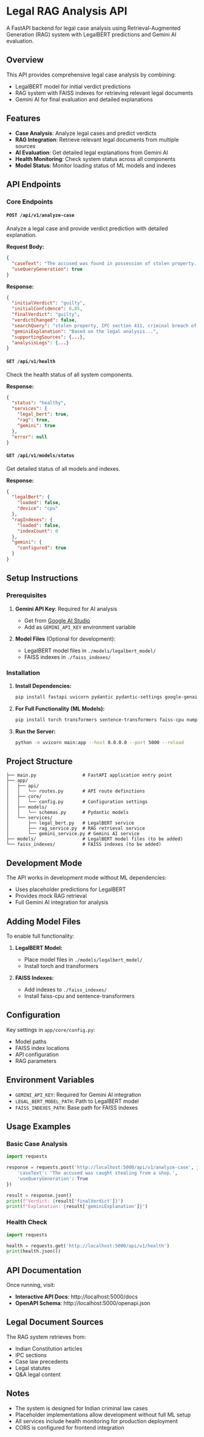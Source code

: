 # Legal RAG Analysis API

A FastAPI backend for legal case analysis using Retrieval-Augmented Generation (RAG) system with LegalBERT predictions and Gemini AI evaluation.

## Overview

This API provides comprehensive legal case analysis by combining:
- LegalBERT model for initial verdict predictions
- RAG system with FAISS indexes for retrieving relevant legal documents
- Gemini AI for final evaluation and detailed explanations

## Features

- **Case Analysis**: Analyze legal cases and predict verdicts
- **RAG Integration**: Retrieve relevant legal documents from multiple sources
- **AI Evaluation**: Get detailed legal explanations from Gemini AI
- **Health Monitoring**: Check system status across all components
- **Model Status**: Monitor loading status of ML models and indexes

## API Endpoints

### Core Endpoints

#### `POST /api/v1/analyze-case`
Analyze a legal case and provide verdict prediction with detailed explanation.

**Request Body:**
```json
{
  "caseText": "The accused was found in possession of stolen property...",
  "useQueryGeneration": true
}
```

**Response:**
```json
{
  "initialVerdict": "guilty",
  "initialConfidence": 0.85,
  "finalVerdict": "guilty", 
  "verdictChanged": false,
  "searchQuery": "stolen property, IPC section 411, criminal breach of trust",
  "geminiExplanation": "Based on the legal analysis...",
  "supportingSources": {...},
  "analysisLogs": {...}
}
```

#### `GET /api/v1/health`
Check the health status of all system components.

**Response:**
```json
{
  "status": "healthy",
  "services": {
    "legal_bert": true,
    "rag": true,
    "gemini": true
  },
  "error": null
}
```

#### `GET /api/v1/models/status`
Get detailed status of all models and indexes.

**Response:**
```json
{
  "legalBert": {
    "loaded": false,
    "device": "cpu"
  },
  "ragIndexes": {
    "loaded": false,
    "indexCount": 0
  },
  "gemini": {
    "configured": true
  }
}
```

## Setup Instructions

### Prerequisites

1. **Gemini API Key**: Required for AI analysis
   - Get from [Google AI Studio](https://aistudio.google.com/)
   - Add as `GEMINI_API_KEY` environment variable

2. **Model Files** (Optional for development):
   - LegalBERT model files in `./models/legalbert_model/`
   - FAISS indexes in `./faiss_indexes/`

### Installation

1. **Install Dependencies:**
   ```bash
   pip install fastapi uvicorn pydantic pydantic-settings google-genai
   ```

2. **For Full Functionality (ML Models):**
   ```bash
   pip install torch transformers sentence-transformers faiss-cpu numpy
   ```

3. **Run the Server:**
   ```bash
   python -m uvicorn main:app --host 0.0.0.0 --port 5000 --reload
   ```

## Project Structure

```
├── main.py                 # FastAPI application entry point
├── app/
│   ├── api/
│   │   └── routes.py       # API route definitions
│   ├── core/
│   │   └── config.py       # Configuration settings
│   ├── models/
│   │   └── schemas.py      # Pydantic models
│   └── services/
│       ├── legal_bert.py   # LegalBERT service
│       ├── rag_service.py  # RAG retrieval service
│       └── gemini_service.py # Gemini AI service
├── models/                 # LegalBERT model files (to be added)
└── faiss_indexes/          # FAISS indexes (to be added)
```

## Development Mode

The API works in development mode without ML dependencies:
- Uses placeholder predictions for LegalBERT
- Provides mock RAG retrieval
- Full Gemini AI integration for analysis

## Adding Model Files

To enable full functionality:

1. **LegalBERT Model:**
   - Place model files in `./models/legalbert_model/`
   - Install torch and transformers

2. **FAISS Indexes:**
   - Add indexes to `./faiss_indexes/`
   - Install faiss-cpu and sentence-transformers

## Configuration

Key settings in `app/core/config.py`:
- Model paths
- FAISS index locations  
- API configuration
- RAG parameters

## Environment Variables

- `GEMINI_API_KEY`: Required for Gemini AI integration
- `LEGAL_BERT_MODEL_PATH`: Path to LegalBERT model
- `FAISS_INDEXES_PATH`: Base path for FAISS indexes

## Usage Examples

### Basic Case Analysis
```python
import requests

response = requests.post('http://localhost:5000/api/v1/analyze-case', json={
    'caseText': 'The accused was caught stealing from a shop.',
    'useQueryGeneration': True
})

result = response.json()
print(f"Verdict: {result['finalVerdict']}")
print(f"Explanation: {result['geminiExplanation']}")
```

### Health Check
```python
import requests

health = requests.get('http://localhost:5000/api/v1/health')
print(health.json())
```

## API Documentation

Once running, visit:
- **Interactive API Docs**: http://localhost:5000/docs
- **OpenAPI Schema**: http://localhost:5000/openapi.json

## Legal Document Sources

The RAG system retrieves from:
- Indian Constitution articles
- IPC sections
- Case law precedents  
- Legal statutes
- Q&A legal content

## Notes

- The system is designed for Indian criminal law cases
- Placeholder implementations allow development without full ML setup
- All services include health monitoring for production deployment
- CORS is configured for frontend integration
